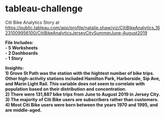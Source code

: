 # tableau-challenge
Citi Bike Analytics Story at https://public.tableau.com/app/profile/natalie.shaw/viz/CitiBikeAnalytics_16231009956100/CitiBikeAnalyticsJerseyCitySummerJune-August2019

<b>File Includes:<b><br>
	- 5 Worksheets<br>
	- 2 Dashboards<br>
	- 1 Story <br>
	
<b>Insights:<b><br>
	1) Grove St Path was the station with the hightest number of bike trips. Other high-activity stations included Hamilton Park, Harborside, Sip Ave, and Marin Light Rail. This variable does not seem to correlate with population based on their distribution and concentration.<br>
	2) There were 131,887 bike trips from June to August 2019 in Jersey City.<br>
	3) The majority of Citi Bike users are subscribers rather than customers. <br>
	4) Most Citi Bike users were born between the years 1970 and 1995, and are middle-aged.